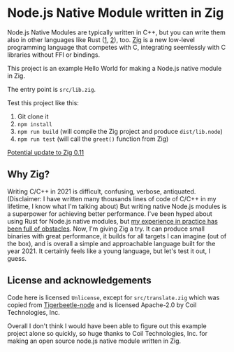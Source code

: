 # Node.js Native Module written in Zig

Node.js Native Modules are typically written in C++, but you can write them also in other languages like Rust ([1], [2]), too. [Zig](https://ziglang.org/) is a new low-level programming language that competes with C, integrating seemlessly with C libraries without FFI or bindings.

This project is an example Hello World for making a Node.js native module in Zig.

The entry point is `src/lib.zig`.

Test this project like this:

1. Git clone it
2. `npm install` 
3. `npm run build` (will compile the Zig project and produce `dist/lib.node`)
4. `npm run test` (will call the `greet()` function from Zig)

[Potential update to Zig 0.11](https://github.com/staltz/zig-nodejs-example/pull/2)

## Why Zig?

Writing C/C++ in 2021 is difficult, confusing, verbose, antiquated. (Disclaimer: I have written many thousands lines of code of C/C++ in my lifetime, I know what I'm talking about) But writing native Node.js modules is a superpower for achieving better performance. I've been hyped about using Rust for Node.js native modules, but [my experience in practice has been full of obstacles](https://staltz.com/rust-for-mobile-not-yet.html). Now, I'm giving Zig a try. It can produce small binaries with great performance, it builds for all targets I can imagine (out of the box), and is overall a simple and approachable language built for the year 2021. It certainly feels like a young language, but let's test it out, I guess.

## License and acknowledgements

Code here is licensed `Unlicense`, except for `src/translate.zig` which was copied from [Tigerbeetle-node](https://github.com/coilhq/tigerbeetle-node) and is licensed Apache-2.0 by Coil Technologies, Inc.

Overall I don't think I would have been able to figure out this example project alone so quickly, so huge thanks to Coil Technologies, Inc. for making an open source node.js native module written in Zig.

[1]: https://github.com/neon-bindings/neon
[2]: https://github.com/infinyon/node-bindgen
